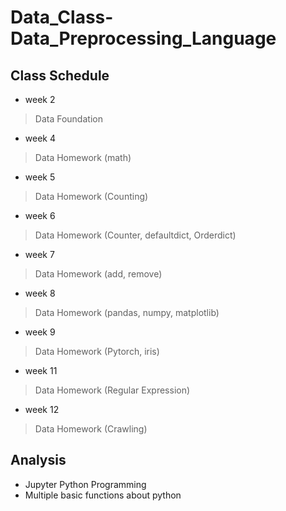 # Data_Class-Data_Preprocessing_Language
## Class Schedule
- week 2
> Data Foundation <br/>

- week 4
> Data Homework (math) <br/>

- week 5
> Data Homework (Counting) <br/>

- week 6
> Data Homework (Counter, defaultdict, Orderdict) <br/>

- week 7
> Data Homework (add, remove) <br/>

- week 8
> Data Homework (pandas, numpy, matplotlib) <br/>

- week 9
> Data Homework (Pytorch, iris) <br/>

- week 11
> Data Homework (Regular Expression) <br/>

- week 12
> Data Homework (Crawling) <br/>

## Analysis
- Jupyter Python Programming
- Multiple basic functions about python

